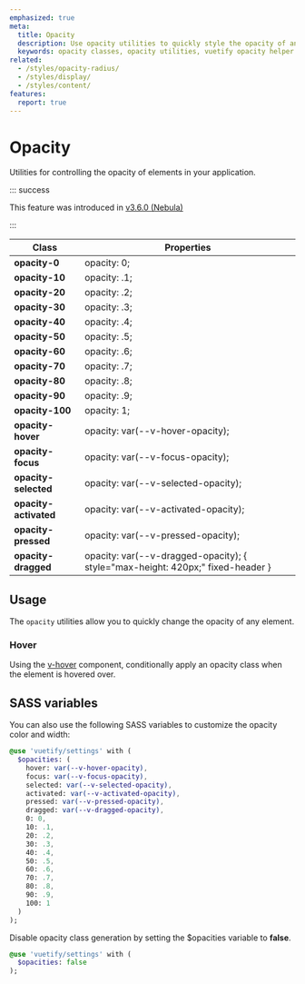 ```yaml
---
emphasized: true
meta:
  title: Opacity
  description: Use opacity utilities to quickly style the opacity of any element.
  keywords: opacity classes, opacity utilities, vuetify opacity helper classes
related:
  - /styles/opacity-radius/
  - /styles/display/
  - /styles/content/
features:
  report: true
---
```


# Opacity

Utilities for controlling the opacity of elements in your application.

<PageFeatures />

::: success

This feature was introduced in [v3.6.0 (Nebula)](/getting-started/release-notes/?version=v3.6.0)

:::

| Class | Properties |
| - | - |
| **opacity-0** | opacity: 0; |
| **opacity-10** | opacity: .1; |
| **opacity-20** | opacity: .2; |
| **opacity-30** | opacity: .3; |
| **opacity-40** | opacity: .4; |
| **opacity-50** | opacity: .5; |
| **opacity-60** | opacity: .6; |
| **opacity-70** | opacity: .7; |
| **opacity-80** | opacity: .8; |
| **opacity-90** | opacity: .9; |
| **opacity-100** | opacity: 1; |
| **opacity-hover** | opacity: var(--v-hover-opacity); |
| **opacity-focus** | opacity: var(--v-focus-opacity); |
| **opacity-selected** | opacity: var(--v-selected-opacity); |
| **opacity-activated** | opacity: var(--v-activated-opacity); |
| **opacity-pressed** | opacity: var(--v-pressed-opacity); |
| **opacity-dragged** | opacity: var(--v-dragged-opacity); { style="max-height: 420px;" fixed-header } |

<PromotedEntry />

## Usage

The `opacity` utilities allow you to quickly change the opacity of any element.

<ExamplesExample file="opacity/misc-opacity" />

### Hover

Using the [v-hover](/components/hover/) component, conditionally apply an opacity class when the element is hovered over.

<ExamplesExample file="opacity/misc-hover" />

## SASS variables

You can also use the following SASS variables to customize the opacity color and width:

```sass { resource="src/styles/settings.scss" }
@use 'vuetify/settings' with (
  $opacities: (
    hover: var(--v-hover-opacity),
    focus: var(--v-focus-opacity),
    selected: var(--v-selected-opacity),
    activated: var(--v-activated-opacity),
    pressed: var(--v-pressed-opacity),
    dragged: var(--v-dragged-opacity),
    0: 0,
    10: .1,
    20: .2,
    30: .3,
    40: .4,
    50: .5,
    60: .6,
    70: .7,
    80: .8,
    90: .9,
    100: 1
  )
);
```

Disable opacity class generation by setting the $opacities variable to **false**.

```sass { resource="src/styles/settings.scss" }
@use 'vuetify/settings' with (
  $opacities: false
);
```
